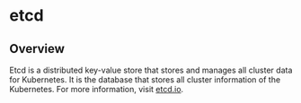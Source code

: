# etcd

## Overview

Etcd is a distributed key-value store that stores and manages all cluster data for Kubernetes. It is the database that stores all cluster information of the Kubernetes. For more information, visit [etcd.io](https://etcd.io/).